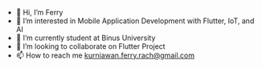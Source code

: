- 👋 Hi, I’m Ferry
- 👀 I’m interested in Mobile Application Development with Flutter, IoT, and AI
- 🌱 I’m currently student at Binus University
- 💞️ I’m looking to collaborate on Flutter Project
- 📫 How to reach me kurniawan.ferry.rach@gmail.com

<!---
ferrykurniawan28/ferrykurniawan28 is a ✨ special ✨ repository because its `README.md` (this file) appears on your GitHub profile.
You can click the Preview link to take a look at your changes.
--->

